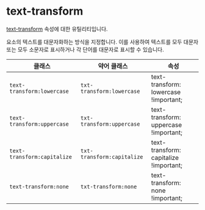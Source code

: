 # text-transform

[text-transform](https://developer.mozilla.org/en-US/docs/Web/CSS/text-transform) 속성에 대한 유틸리티입니다.

요소의 텍스트를 대문자화하는 방식을 지정합니다. 이를 사용하여 텍스트를 모두 대문자 또는 모두 소문자로 표시하거나 각 단어를 대문자로 표시할 수 있습니다.

<table>
  <thead>
    <tr>
      <th scope="col">클래스</th>
      <th scope="col">약어 클래스</th>
      <th scope="col">속성</th>
    </tr>
  </thead>
  <tbody>
  <tr>
  <td><code>text-transform:lowercase</code></td>
  <td><code>txt-transform:lowercase</code></td>
  <td><span class="code">text-transform: lowercase !important;</span></td>
</tr>

<tr>
  <td><code>text-transform:uppercase</code></td>
  <td><code>txt-transform:uppercase</code></td>
  <td><span class="code">text-transform: uppercase !important;</span></td>
</tr>

<tr>
  <td><code>text-transform:capitalize</code></td>
  <td><code>txt-transform:capitalize</code></td>
  <td><span class="code">text-transform: capitalize !important;</span></td>
</tr>

<tr>
  <td><code>text-transform:none</code></td>
  <td><code>txt-transform:none</code></td>
  <td><span class="code">text-transform: none !important;</span></td>
</tr>

  </tbody>

</table>
